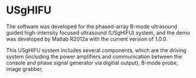 # USgHIFU
The software was developed for the phased-array B-mode ultrasound guided high-intensity focused ultrasound (USgHIFU) system, and the demo was developed by Matlab R2012a with the current version of 1.0.0.

This USgHIFU system includes several components, which are the driving system (including the power amplifiers and communication between the console and phase signal generator via digitial output), B-mode probe, image grabber, 

